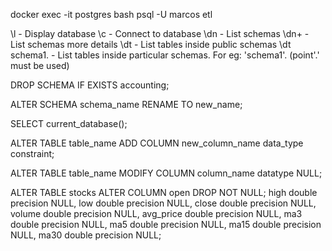 docker exec -it postgres bash
psql -U marcos etl



\l - Display database
\c - Connect to database
\dn - List schemas
\dn+ - List schemas more details
\dt - List tables inside public schemas
\dt schema1. - List tables inside particular schemas. For eg: 'schema1'. (point'.' must be used)

DROP SCHEMA IF EXISTS accounting;


ALTER SCHEMA schema_name RENAME TO new_name;


SELECT current_database();

ALTER TABLE table_name ADD COLUMN new_column_name data_type constraint;

ALTER TABLE table_name MODIFY COLUMN column_name datatype NULL;

ALTER TABLE stocks ALTER COLUMN open DROP NOT  NULL;
 high double precision NULL, 
 low double precision NULL, 
 close double precision NULL, 
 volume double precision NULL, 
 avg_price double precision NULL, 
 ma3 double precision NULL, 
 ma5 double precision NULL, 
 ma15 double precision NULL,
 ma30 double precision NULL;
